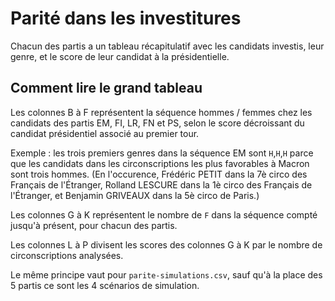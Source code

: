 # Parité dans les investitures

Chacun des partis a un tableau récapitulatif avec les candidats investis, leur genre, et le score de leur candidat à la présidentielle.

## Comment lire le grand tableau

Les colonnes B à F représentent la séquence hommes / femmes chez les candidats des partis EM, FI, LR, FN et PS, selon le score décroissant du candidat présidentiel associé au premier tour.

Exemple : les trois premiers genres dans la séquence EM sont `H`,`H`,`H` parce que les candidats dans les circonscriptions les plus favorables à Macron sont trois hommes. (En l'occurence, Frédéric PETIT dans la 7è circo des Français de l'Étranger, Rolland LESCURE dans la 1è circo des Français de l'Étranger, et Benjamin GRIVEAUX dans la 5è circo de Paris.)

Les colonnes G à K représentent le nombre de `F` dans la séquence compté jusqu'à présent, pour chacun des partis.

Les colonnes L à P divisent les scores des colonnes G à K par le nombre de circonscriptions analysées.

Le même principe vaut pour `parite-simulations.csv`, sauf qu'à la place des 5 partis ce sont les 4 scénarios de simulation.
